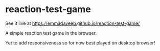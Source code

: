 # reaction-test-game

See it live at https://emmadaveeb.github.io/reaction-test-game/

A simple reaction test game in the browser. 

Yet to add responsiveness so for now best played on desktop browser!
